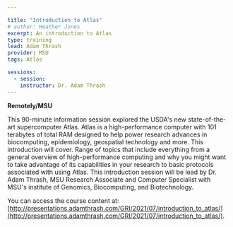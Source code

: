 ```yaml
---

title: "Introduction to Atlas"
# author: Heather Jones
excerpt: An introduction to Atlas
type: training
lead: Adam Thrash
provider: MSU
tags: Atlas

sessions:
  - session: 
    instructor: Dr. Adam Thrash
---
```


**Remotely/MSU**   


This 90-minute information session explored the USDA's new state-of-the-art supercomputer Atlas.  Atlas is a high-performance computer with 101 terabytes of total RAM designed to help power research advances in biocomputing, epidemiology, geospatial technology and more.  This introduction will cover. Range of topics that include everything from a general overview of high-performance computing and why you might want to take advantage of its capabilities in your research to basic protocols associated with using Atlas.  This introduction session will be lead by Dr. Adam Thrash, MSU Research Associate and Computer Specialist with MSU's institute of Genomics, Biocomputing, and Biotechnology. 

You can access the course content at: [http://presentations.adamthrash.com/GRI/2021/07/introduction_to_atlas/](http://presentations.adamthrash.com/GRI/2021/07/introduction_to_atlas/). 
 
